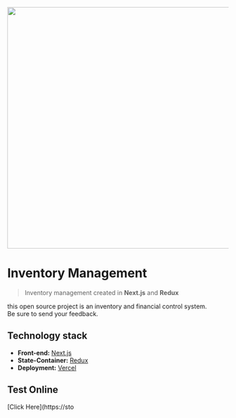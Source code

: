 <p align="center">
  <a href="https://stock-iamdevmarcos.vercel.app/">
    <img src="./public/Project.png" width="550">
  </a>
</p>

# Inventory Management

> Inventory management created in **Next.js** and **Redux**

this open source project is an inventory and financial control system.<br />
Be sure to send your feedback.

## Technology stack

- **Front-end:** [Next.js](https://nextjs.org/)
- **State-Container:** [Redux](https://redux.js.org/)
- **Deployment:** [Vercel](https://vercel.com/)

## Test Online

[Click Here](https://sto